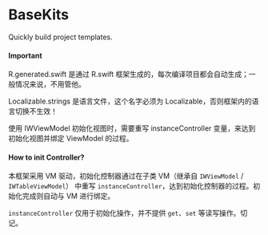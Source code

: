 # BaseKits
Quickly build project templates.

#### Important

R.generated.swift 是通过 R.swift 框架生成的，每次编译项目都会自动生成；一般情况来说，不用管他。

Localizable.strings 是语言文件，这个名字必须为 Localizable，否则框架内的语言切换不生效！

使用 IWViewModel 初始化视图时，需要重写 instanceController 变量，来达到初始化视图并绑定 ViewModel 的过程。


#### How to init Controller?

本框架采用 VM 驱动，初始化控制器通过在子类 VM（继承自 `IWViewModel` / `IWTableViewModel`） 中重写  `instanceController`，达到初始化控制器的过程。初始化完成则自动与 VM 进行绑定。

`instanceController` 仅用于初始化操作，并不提供 `get`、`set` 等读写操作。切记。 
